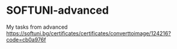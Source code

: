 # SOFTUNI-advanced
My tasks from advanced
https://softuni.bg/certificates/certificates/converttoimage/124216?code=cb0a976f
